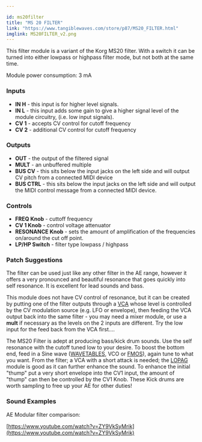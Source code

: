 ```yaml
---

id: ms20filter
title: "MS 20 FILTER"
link: "https://www.tangiblewaves.com/store/p87/MS20_FILTER.html"
imglink: MS20FILTER_v2.png
---
```





This filter module is a variant of the Korg MS20 filter. With a switch it can be turned into either lowpass or highpass filter mode, but not both at the same time.

Module power consumption: 3 mA

### Inputs

*   **IN H** - this input is for higher level signals.
*   **IN L** - this input adds some gain to give a higher signal level of the module circuitry, (i.e. low input signals).
*   **CV 1** - accepts CV control for cutoff frequency
*   **CV 2** - additional CV control for cutoff frequency

### Outputs

*   **OUT** - the output of the filtered signal
*   **MULT** - an unbuffered multiple
*   **BUS CV** - this sits below the input jacks on the left side and will output CV pitch from a connected MIDI device
*   **BUS CTRL** - this sits below the input jacks on the left side and will output the MIDI control message from a connected MIDI device.

### Controls

*   **FREQ Knob** - cuttoff frequency
*   **CV 1 Knob** - control voltage attenuator
*   **RESONANCE Knob** - sets the amount of amplification of the frequencies on/around the cut off point.
*   **LP/HP Switch** - filter type lowpass / highpass

### Patch Suggestions

The filter can be used just like any other filter in the AE range, however it offers a very pronounced and beautiful resonance that goes quickly into self resonance. It is excellent for lead sounds and bass.

This module does not have CV control of resonance, but it can be created by putting one of the filter outputs through a [VCA](https://wiki.aemodular.com/pmwiki.php/AeManual/2VCA) whose level is controlled by the CV modulation source (e.g. LFO or envelope), then feeding the VCA output back into the same filter - you may need a mixer module, or use a **mult** if necessary as the levels on the 2 inputs are different. Try the low input for the feed back from the VCA first....

The MS20 Filter is adept at producing bass/kick drum sounds. Use the self resonance with the cutoff tuned low to your desire. To boost the bottom end, feed in a Sine wave ([WAVETABLES](https://wiki.aemodular.com/pmwiki.php/AeManual/WAVETABLES), VCO or [FMOS](https://wiki.aemodular.com/pmwiki.php/AeManual/FMOS)), again tune to what you want. From the filter; a VCA with a short attack is needed; the [LOPAG](https://wiki.aemodular.com/pmwiki.php/AeManual/LOPAG) module is good as it can further enhance the sound. To enhance the initial "thump" put a very short envelope into the CV1 input, the amount of "thump" can then be controlled by the CV1 Knob. These Kick drums are worth sampling to free up your AE for other duties!

### Sound Examples

AE Modular filter comparison:

[https://www.youtube.com/watch?v=ZY9VkSyMrik](https://www.youtube.com/watch?v=ZY9VkSyMrik)



